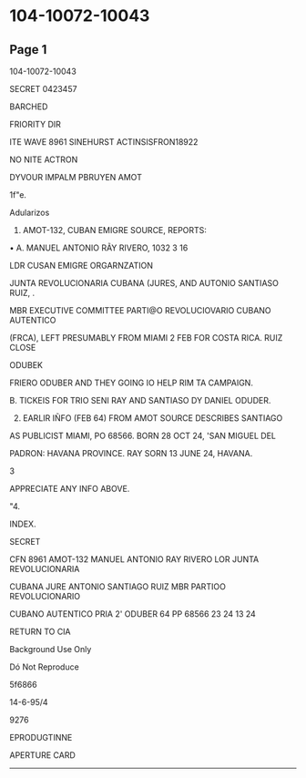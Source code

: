 # 104-10072-10043

## Page 1

104-10072-10043

SECRET 0423457

BARCHED

FRIORITY DIR

ITE WAVE 8961 SINEHURST ACTINSISFRON18922

NO NITE ACTRON

DYVOUR IMPALM PBRUYEN AMOT

1f"e.

Adularizos

1. AMOT-132, CUBAN EMIGRE SOURCE, REPORTS:

• A. MANUEL ANTONIO RÃY RIVERO, 1032 3 16

LDR CUSAN EMIGRE ORGARNZATION

JUNTA REVOLUCIONARIA CUBANA (JURES, AND AUTONIO SANTIASO RUIZ, .

MBR EXECUTIVE COMMITTEE PARTI@O REVOLUCIOVARIO CUBANO AUTENTICO

(FRCA), LEFT PRESUMABLY FROM MIAMI 2 FEB FOR COSTA RICA. RUIZ CLOSE

ODUBEK

FRIERO ODUBER AND THEY GOING IO HELP RIM TA CAMPAIGN.

B. TICKEIS FOR TRIO SENI RAY AND SANTIASO DY DANIEL ODUDER.

2. EARLIR IÑFO (FEB 64) FROM AMOT SOURCE DESCRIBES SANTIAGO

AS PUBLICIST MIAMI, PO 68566. BORN 28 OCT 24, 'SAN MIGUEL DEL

PADRON: HAVANA PROVINCE. RAY SORN 13 JUNE 24, HAVANA.

3

APPRECIATE ANY INFO ABOVE.

"4.

INDEX.

SECRET

CFN 8961 AMOT-132 MANUEL ANTONIO RAY RIVERO LOR JUNTA REVOLUCIONARIA

CUBANA JURE ANTONIO SANTIAGO RUIZ MBR PARTIOO REVOLUCIONARIO

CUBANO AUTENTICO PRIA 2' ODUBER 64 PP 68566 23 24 13 24

RETURN TO CIA

Background Use Only

Dó Not Reproduce

5f6866

14-6-95/4

9276

EPRODUGTINNE

APERTURE CARD

---

